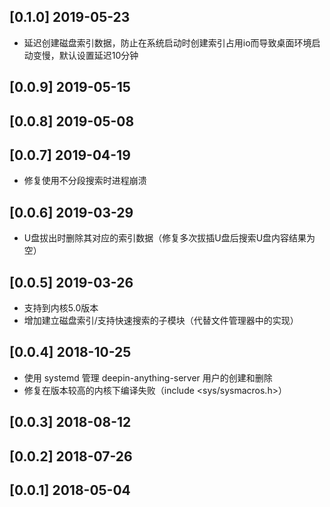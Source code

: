 ## [0.1.0] 2019-05-23

*  延迟创建磁盘索引数据，防止在系统启动时创建索引占用io而导致桌面环境启动变慢，默认设置延迟10分钟

## [0.0.9] 2019-05-15


## [0.0.8] 2019-05-08


## [0.0.7] 2019-04-19

*  修复使用不分段搜索时进程崩溃

## [0.0.6] 2019-03-29

*  U盘拔出时删除其对应的索引数据（修复多次拔插U盘后搜索U盘内容结果为空）

## [0.0.5] 2019-03-26

*  支持到内核5.0版本
*  增加建立磁盘索引/支持快速搜索的子模块（代替文件管理器中的实现）

## [0.0.4] 2018-10-25

*  使用 systemd 管理 deepin-anything-server 用户的创建和删除
*  修复在版本较高的内核下编译失败（include <sys/sysmacros.h>）

## [0.0.3] 2018-08-12


## [0.0.2] 2018-07-26


## [0.0.1] 2018-05-04


